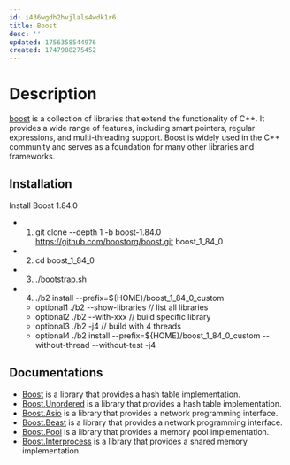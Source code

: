 ```yaml
---
id: i436wgdh2hvjlals4wdk1r6
title: Boost
desc: ''
updated: 1756358544976
created: 1747988275452
---
```


# Description
[boost](https://www.boost.org/doc/user-guide/index.html) is a collection of libraries that extend the functionality of C++. It provides a wide range of features, including smart pointers, regular expressions, and multi-threading support. Boost is widely used in the C++ community and serves as a foundation for many other libraries and frameworks.

## Installation
Install Boost 1.84.0
- 1. git clone --depth 1 -b boost-1.84.0 https://github.com/boostorg/boost.git boost_1_84_0
- 2. cd boost_1_84_0
- 3. ./bootstrap.sh
- 4. ./b2 install --prefix=${HOME}/boost_1_84_0_custom
   - optional1 ./b2 --show-libraries // list all libraries
   - optional2 ./b2 --with-xxx // build specific library
   - optional3 ./b2 -j4 // build with 4 threads
   - optional4 ./b2 install --prefix=${HOME}/boost_1_84_0_custom --without-thread --without-test -j4

## Documentations
- [Boost](https://www.boost.org/doc/libs/1_84_0/libs/libraries.htm) is a library that provides a hash table implementation.
- [Boost.Unordered](https://www.boost.org/doc/libs/1_84_0/libs/unordered/doc/html/unordered/intro.html) is a library that provides a hash table implementation.
- [Boost.Asio](https://www.boost.org/doc/libs/1_84_0/doc/html/boost_asio.html) is a library that provides a network programming interface.
- [Boost.Beast](https://www.boost.org/doc/libs/1_84_0/libs/beast/doc/html/index.html) is a library that provides a network programming interface.
- [Boost.Pool](https://www.boost.org/doc/libs/1_84_0/libs/pool/doc/html/index.html) is a library that provides a memory pool implementation.
- [Boost.Interprocess](https://www.boost.org/doc/libs/1_84_0/doc/html/interprocess.html) is a library that provides a shared memory implementation.
